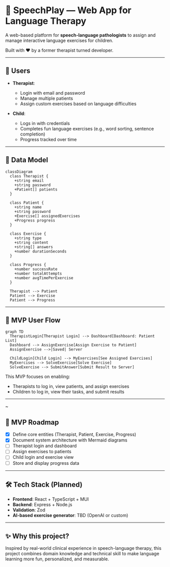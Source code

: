 # 🧠 SpeechPlay — Web App for Language Therapy

A web-based platform for **speech-language pathologists** to assign and manage interactive language exercises for children.

Built with ❤️ by a former therapist turned developer.

---

## 👥 Users

- **Therapist**:
    - Login with email and password
    - Manage multiple patients
    - Assign custom exercises based on language difficulties

- **Child**:
    - Logs in with credentials
    - Completes fun language exercises (e.g., word sorting, sentence completion)
    - Progress tracked over time

---

## 🧱 Data Model

```mermaid
classDiagram
  class Therapist {
    +string email
    +string password
    +Patient[] patients
  }

  class Patient {
    +string name
    +string password
    +Exercise[] assignedExercises
    +Progress progress
  }

  class Exercise {
    +string type
    +string content
    +string[] answers
    +number durationSeconds
  }

  class Progress {
    +number successRate
    +number totalAttempts
    +number avgTimePerExercise
  }

  Therapist --> Patient
  Patient --> Exercise
  Patient --> Progress
```

---

## 🧭 MVP User Flow

```mermaid
graph TD
  TherapistLogin[Therapist Login] --> Dashboard[Dashboard: Patient List]
  Dashboard --> AssignExercise[Assign Exercise to Patient]
  AssignExercise -->|Saved| Server

  ChildLogin[Child Login] --> MyExercises[See Assigned Exercises]
  MyExercises --> SolveExercise[Solve Exercise]
  SolveExercise --> SubmitAnswer[Submit Result to Server]
```

This MVP focuses on enabling:
- Therapists to log in, view patients, and assign exercises
- Children to log in, view their tasks, and submit results

---
~
## 🚧 MVP Roadmap

- [x] Define core entities (Therapist, Patient, Exercise, Progress)
- [x] Document system architecture with Mermaid diagrams
- [ ] Therapist login and dashboard
- [ ] Assign exercises to patients
- [ ] Child login and exercise view
- [ ] Store and display progress data

---

## 🛠️ Tech Stack (Planned)

- **Frontend**: React + TypeScript + MUI
- **Backend**: Express + Node.js
- **Validation**: Zod
- **AI-based exercise generator**: TBD (OpenAI or custom)

---

## ✨ Why this project?

Inspired by real-world clinical experience in speech-language therapy, this project combines domain knowledge and technical skill to make language learning more fun, personalized, and measurable.
